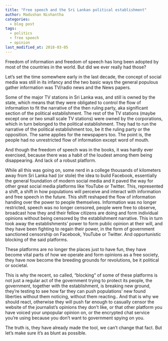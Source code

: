 ```yaml
---
title: "Free speech and the Sri Lankan political establishment"
author: Madushan Nishantha
categories:
  - blog post
tags:
  - politics
  - free speech
  - opinion
last_modified_at: 2018-03-05
---
```


Freedom of information and freedom of speech has long been adopted by most of the countries in the world. But did we ever really had those?

Let’s set the time somewhere early in the last decade, the concept of social media was still in its infancy and the two basic ways the general populous gather information was TV/radio news and the News papers.

Some of the major TV stations in Sri Lanka was, and still is owned by the state, which means that they were obligated to control the flow of information to fit the narrative of the then ruling party, aka significant section of the political establishment. The rest of the TV stations (maybe except one or two small scale TV stations) were owned by the corporations, which in turn belonged to the political establishment. They had to run the narrative of the political establishment too, be it the ruling party or the opposition. The same applies for the newspapers too. The point is, the people had no unrestricted flow of information except word of mouth.

And though the freedom of speech was in the books, it was hardly ever exercised, because there was a habit of the loudest among them being disappearing. And lack of a robust platform.

While all this was going on, some nerd in a college thousands of kilometers away from Sri Lanka had (or stole) the idea to build Facebook, essentially the general foundation of modern social media and it paved the way for other great social media platforms like YouTube or Twitter. This, represented a shift, a shift in how populations will perceive and interact with information and free speech in the future. This shift reshaped the flow of information handing over the power to people themselves. Information was no longer restricted, speech was no longer censored, people were free to observe, broadcast how they and their fellow citizens are doing and form individual opinions without being censored by the establishment narrative. This in turn took away the establishments’ power to form public opinion at their will, and they have been fighting to regain their power, in the form of government sanctioned censorship on Facebook, YouTube or Twitter. And opportunistic blocking of the said platforms.

These platforms are no longer the places just to have fun, they have become vital parts of how we operate and form opinions as a free society, they have now become the breeding grounds for revolutions, be it political or societal.

This is why the recent, so called, “blocking” of some of these platforms is not just a regular act of the government trying to protect its people, the government, together with the establishment, is breaking new ground, they’re testing to see how far they can push populations’ new found liberties without them noticing, without them reacting.. And that is why we should react, otherwise they will push far enough to casually censor the website of the journalist’s opinions they don’t like, or that other platform you have voiced your unpopular opinion on, or the encrypted chat service you’re using because you don’t want to government spying on you.

The truth is, they have already made the tool, we can’t change that fact. But let’s make sure it’s as blunt as possible.
